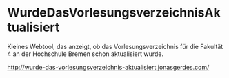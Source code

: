 # WurdeDasVorlesungsverzeichnisAktualisiert
Kleines Webtool, das anzeigt, ob das Vorlesungsverzeichnis für die Fakultät 4 an der Hochschule Bremen schon aktualisiert wurde.

http://wurde-das-vorlesungsverzeichnis-aktualisiert.jonasgerdes.com/

